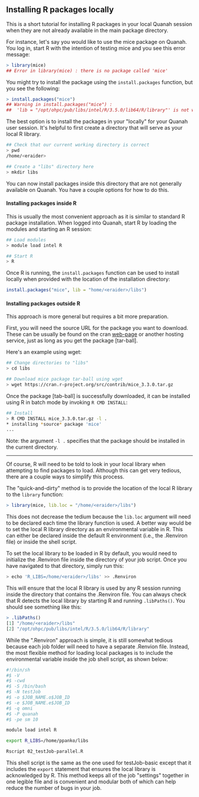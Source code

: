 ## Installing R packages locally

This is a short tutorial for installing R packages in your local Quanah session when they are not already available in the main package directory. 

For instance, let's say you would like to use the mice package on Quanah. You log in, start R with the intention of testing
mice and you see this error message: 

```R
> library(mice)
## Error in library(mice) : there is no package called 'mice'
```

You might try to install the package using the `install.packages` function, but you see the following:

```R
> install.packages("mice")
## Warning in install.packages("mice") :
##  'lib = "/opt/ohpc/pub/libs/intel/R/3.5.0/lib64/R/library"' is not writable

```

The best option is to install the packages in your "locally" for your Quanah user session. It's
helpful to first create a directory that will serve as your local R library.

```bash
## Check that our current working directory is correct
> pwd
/home/<eraider>

## Create a "libs" directory here  
> mkdir libs
```

You can now install packages inside this directory that are not generally available
on Quanah. You have a couple options for how to do this.

#### Installing packages inside R

This is usually the most convenient approach as it is similar to standard R
package installation. When logged into Quanah, start R by loading the modules
and starting an R session:

```bash
## Load modules
> module load intel R

## Start R
> R
```

Once R is running, the `install.packages` function can be used to install locally when
provided with the location of the installation directory:

```R
install.packages("mice", lib = "home/<eraider>/libs")
```

#### Installing packages outside R

This approach is more general but requires a bit more preparation.

First, you will need the source URL for the package you want to download.
These can be usually be found on the cran [web-page](https://cran.r-project.org/web/packages/)
or another hosting service, just as long as you get the package [tar-ball].

Here's an example using wget:

```bash
## Change directories to "libs"
> cd libs

## Download mice package tar-ball using wget
> wget https://cran.r-project.org/src/contrib/mice_3.3.0.tar.gz
```

Once the package [tab-ball] is successfully downloaded, it can be installed
using R in batch mode by invoking `R CMD INSTALL`:

```bash
## Install 
> R CMD INSTALL mice_3.3.0.tar.gz -l .
* installing *source* package 'mice'
...
```

Note: the argument `-l .` specifies that the package should be installed in the
current directory.

---

Of course, R will need to be told to look in your local library when attempting
to find packages to load. Although this can get very tedious, there are a couple
ways to simplify this process.

The "quick-and-dirty" method is to provide the location of the local R library
to the `library` function:

```R
> library(mice, lib.loc = "/home/<eraider>/libs")
```

This does not decrease the tedium because the `lib.loc` argument will need to be
declared each time the library function is used. A better way would be to set
the local R library directory as an environmental variable in R. This can either be
declared inside the default R environment (i.e., the .Renviron file) or inside the shell
script.

To set the local library to be loaded in R by default, you would need to initialize
the .Renviron file inside the directory of your job script. Once you have navigated to
that directory, simply run this:

```bash
> echo 'R_LIBS=/home/<eraider>/libs' >> .Renviron
```

This will ensure that the local R library is used by any R session running inside
the directory that contains the .Renviron file. You can always check that R detects the 
local library by starting R and running `.libPaths()`. You should see something like this:

```R
> .libPaths()
[1] "/home/<eraider>/libs"                               
[2] "/opt/ohpc/pub/libs/intel/R/3.5.0/lib64/R/library"
```

While the ".Renviron" approach is simple, it is still somewhat tedious because each job folder 
will need to have a separate .Renvion file. Instead, the most flexible method for loading local 
packages is to include the environmental variable inside the job shell script, as shown below: 

```bash
#!/bin/sh
#$ -V
#$ -cwd
#$ -S /bin/bash
#$ -N testJob
#$ -o $JOB_NAME.o$JOB_ID
#$ -e $JOB_NAME.e$JOB_ID
#$ -q omni
#$ -P quanah
#$ -pe sm 10

module load intel R 

export R_LIBS=/home/ppanko/libs

Rscript 02_testJob-parallel.R
```

This shell script is the same as the one used for testJob-basic except that it includes the `export` statement that ensures 
the local library is acknowledged by R. This method keeps all of the job "settings" together in one legible file and is convenient and modular both of which can help reduce the number of bugs in your job. 
